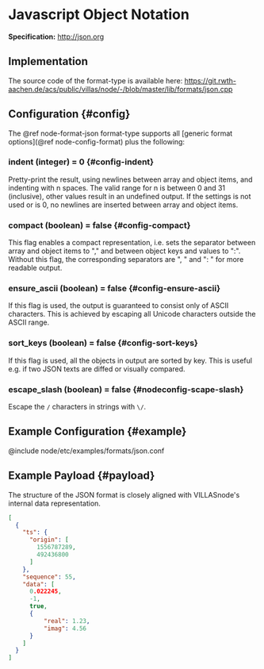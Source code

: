 # Javascript Object Notation

**Specification:** http://json.org

## Implementation

The source code of the format-type is available here:
https://git.rwth-aachen.de/acs/public/villas/node/-/blob/master/lib/formats/json.cpp

## Configuration {#config}

The @ref node-format-json format-type supports all [generic format options](@ref node-config-format) plus the following:

### indent (integer) = 0 {#config-indent}

Pretty-print the result, using newlines between array and object items, and indenting with n spaces. The valid range for n is between 0 and 31 (inclusive), other values result in an undefined output. If the settings is not used or is 0, no newlines are inserted between array and object items.

### compact (boolean) = false {#config-compact}

This flag enables a compact representation, i.e. sets the separator between array and object items to "," and between object keys and values to ":". Without this flag, the corresponding separators are ", " and ": " for more readable output.

### ensure_ascii (boolean) = false {#config-ensure-ascii}

If this flag is used, the output is guaranteed to consist only of ASCII characters. This is achieved by escaping all Unicode characters outside the ASCII range.

### sort_keys (boolean) = false {#config-sort-keys}

If this flag is used, all the objects in output are sorted by key. This is useful e.g. if two JSON texts are diffed or visually compared.

### escape_slash (boolean) = false {#nodeconfig-scape-slash}

Escape the `/` characters in strings with `\/`.

## Example Configuration {#example}

@include node/etc/examples/formats/json.conf

## Example Payload {#payload}

The structure of the JSON format is closely aligned with VILLASnode's internal data representation.

```json
[
  {
    "ts": {
      "origin": [
        1556787289,
        492436800
      ]
    },
    "sequence": 55,
    "data": [
      0.022245,
      -1,
      true,
      {
          "real": 1.23,
          "imag": 4.56
      }
    ]
  }
]
```
